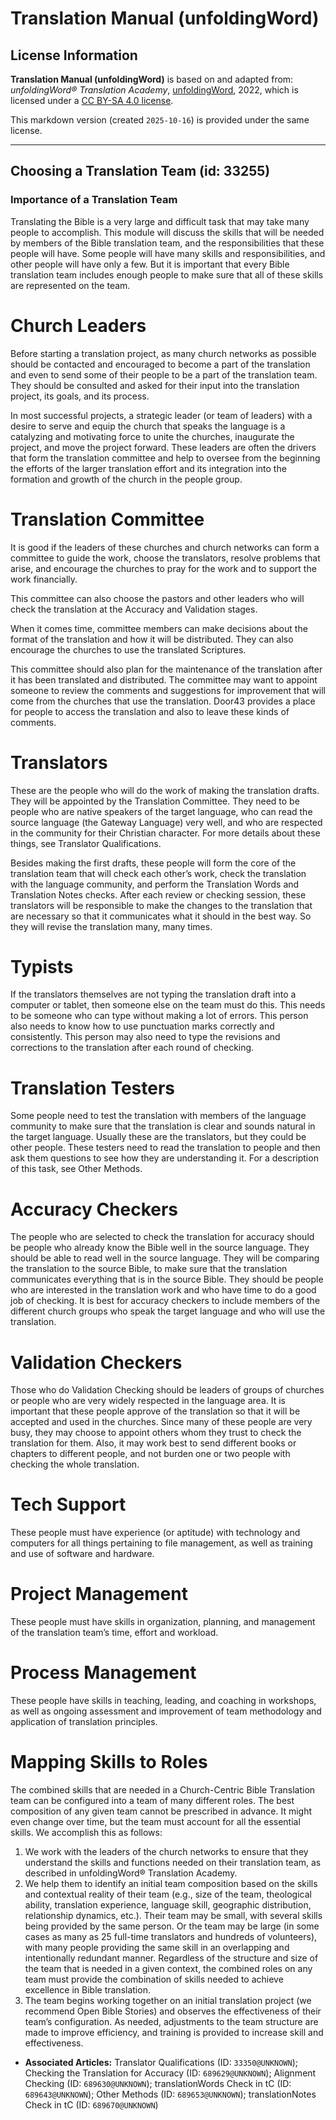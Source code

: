 # Translation Manual (unfoldingWord)

## License Information

**Translation Manual (unfoldingWord)** is based on and adapted from: _unfoldingWord® Translation Academy_, [unfoldingWord](https://unfoldingword.org/utw), 2022, which is licensed under a [CC BY-SA 4.0 license](https://creativecommons.org/licenses/by-sa/4.0/legalcode.en).

This markdown version (created `2025-10-16`) is provided under the same license.



--------------------------------

## Choosing a Translation Team (id: 33255)

### Importance of a Translation Team

Translating the Bible is a very large and difficult task that may take many people to accomplish. This module will discuss the skills that will be needed by members of the Bible translation team, and the responsibilities that these people will have. Some people will have many skills and responsibilities, and other people will have only a few. But it is important that every Bible translation team includes enough people to make sure that all of these skills are represented on the team.

Church Leaders
==============

Before starting a translation project, as many church networks as possible should be contacted and encouraged to become a part of the translation and even to send some of their people to be a part of the translation team. They should be consulted and asked for their input into the translation project, its goals, and its process.

In most successful projects, a strategic leader (or team of leaders) with a desire to serve and equip the church that speaks the language is a catalyzing and motivating force to unite the churches, inaugurate the project, and move the project forward. These leaders are often the drivers that form the translation committee and help to oversee from the beginning the efforts of the larger translation effort and its integration into the formation and growth of the church in the people group.

Translation Committee
=====================

It is good if the leaders of these churches and church networks can form a committee to guide the work, choose the translators, resolve problems that arise, and encourage the churches to pray for the work and to support the work financially.

This committee can also choose the pastors and other leaders who will check the translation at the Accuracy and Validation stages.

When it comes time, committee members can make decisions about the format of the translation and how it will be distributed. They can also encourage the churches to use the translated Scriptures.

This committee should also plan for the maintenance of the translation after it has been translated and distributed. The committee may want to appoint someone to review the comments and suggestions for improvement that will come from the churches that use the translation. Door43 provides a place for people to access the translation and also to leave these kinds of comments.

Translators
===========

These are the people who will do the work of making the translation drafts. They will be appointed by the Translation Committee. They need to be people who are native speakers of the target language, who can read the source language (the Gateway Language) very well, and who are respected in the community for their Christian character. For more details about these things, see Translator Qualifications.

Besides making the first drafts, these people will form the core of the translation team that will check each other’s work, check the translation with the language community, and perform the Translation Words and Translation Notes checks. After each review or checking session, these translators will be responsible to make the changes to the translation that are necessary so that it communicates what it should in the best way. So they will revise the translation many, many times.

Typists
=======

If the translators themselves are not typing the translation draft into a computer or tablet, then someone else on the team must do this. This needs to be someone who can type without making a lot of errors. This person also needs to know how to use punctuation marks correctly and consistently. This person may also need to type the revisions and corrections to the translation after each round of checking.

Translation Testers
===================

Some people need to test the translation with members of the language community to make sure that the translation is clear and sounds natural in the target language. Usually these are the translators, but they could be other people. These testers need to read the translation to people and then ask them questions to see how they are understanding it. For a description of this task, see Other Methods.

Accuracy Checkers
=================

The people who are selected to check the translation for accuracy should be people who already know the Bible well in the source language. They should be able to read well in the source language. They will be comparing the translation to the source Bible, to make sure that the translation communicates everything that is in the source Bible. They should be people who are interested in the translation work and who have time to do a good job of checking. It is best for accuracy checkers to include members of the different church groups who speak the target language and who will use the translation.

Validation Checkers
===================

Those who do Validation Checking should be leaders of groups of churches or people who are very widely respected in the language area. It is important that these people approve of the translation so that it will be accepted and used in the churches. Since many of these people are very busy, they may choose to appoint others whom they trust to check the translation for them. Also, it may work best to send different books or chapters to different people, and not burden one or two people with checking the whole translation.

Tech Support
============

These people must have experience (or aptitude) with technology and computers for all things pertaining to file management, as well as training and use of software and hardware.

Project Management
==================

These people must have skills in organization, planning, and management of the translation team’s time, effort and workload.

Process Management
==================

These people have skills in teaching, leading, and coaching in workshops, as well as ongoing assessment and improvement of team methodology and application of translation principles.

Mapping Skills to Roles
=======================

The combined skills that are needed in a Church\-Centric Bible Translation team can be configured into a team of many different roles. The best composition of any given team cannot be prescribed in advance. It might even change over time, but the team must account for all the essential skills. We accomplish this as follows:

1. We work with the leaders of the church networks to ensure that they understand the skills and functions needed on their translation team, as described in unfoldingWord® Translation Academy.
2. We help them to identify an initial team composition based on the skills and contextual reality of their team (e.g., size of the team, theological ability, translation experience, language skill, geographic distribution, relationship dynamics, etc.). Their team may be small, with several skills being provided by the same person. Or the team may be large (in some cases as many as 25 full\-time translators and hundreds of volunteers), with many people providing the same skill in an overlapping and intentionally redundant manner. Regardless of the structure and size of the team that is needed in a given context, the combined roles on any team must provide the combination of skills needed to achieve excellence in Bible translation.
3. The team begins working together on an initial translation project (we recommend Open Bible Stories) and observes the effectiveness of their team’s configuration. As needed, adjustments to the team structure are made to improve efficiency, and training is provided to increase skill and effectiveness.

* **Associated Articles:** Translator Qualifications (ID: `33350@UNKNOWN`); Checking the Translation for Accuracy (ID: `689629@UNKNOWN`); Alignment Checking (ID: `689630@UNKNOWN`); translationWords Check in tC (ID: `689643@UNKNOWN`); Other Methods (ID: `689653@UNKNOWN`); translationNotes Check in tC (ID: `689670@UNKNOWN`)

